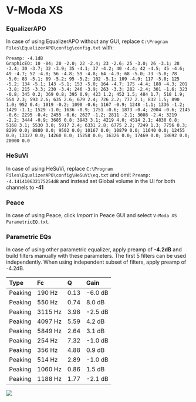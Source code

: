 # V-Moda XS

### EqualizerAPO
In case of using EqualizerAPO without any GUI, replace `C:\Program Files\EqualizerAPO\config\config.txt`
with:
```
Preamp: -4.1dB
GraphicEQ: 10 -84; 20 -2.0; 22 -2.4; 23 -2.6; 25 -3.0; 26 -3.1; 28 -3.4; 30 -3.7; 32 -3.9; 35 -4.1; 37 -4.2; 40 -4.4; 42 -4.5; 45 -4.6; 49 -4.7; 52 -4.8; 56 -4.8; 59 -4.8; 64 -4.9; 68 -5.0; 73 -5.0; 78 -5.0; 83 -5.1; 89 -5.2; 95 -5.2; 102 -5.1; 109 -4.9; 117 -5.0; 125 -5.2; 134 -5.1; 143 -5.1; 153 -5.0; 164 -4.7; 175 -4.4; 188 -4.3; 201 -3.8; 215 -3.3; 230 -3.4; 246 -3.9; 263 -3.3; 282 -2.4; 301 -1.6; 323 -0.8; 345 0.2; 369 0.8; 395 0.9; 423 1.2; 452 1.5; 484 1.7; 518 1.9; 554 2.3; 593 2.6; 635 2.6; 679 2.4; 726 2.2; 777 2.1; 832 1.5; 890 1.0; 952 0.4; 1019 -0.2; 1090 -0.6; 1167 -0.9; 1248 -1.1; 1336 -1.2; 1429 -1.1; 1529 -1.0; 1636 -0.9; 1751 -0.6; 1873 -0.4; 2004 -0.6; 2145 -0.6; 2295 -0.4; 2455 -0.6; 2627 -1.2; 2811 -2.1; 3008 -2.4; 3219 -2.2; 3444 -0.9; 3685 0.8; 3943 3.1; 4219 4.0; 4514 2.1; 4830 0.8; 5168 3.1; 5530 3.0; 5917 2.4; 6331 2.8; 6775 2.2; 7249 1.3; 7756 0.3; 8299 0.0; 8880 0.0; 9502 0.0; 10167 0.0; 10879 0.0; 11640 0.0; 12455 0.0; 13327 0.0; 14260 0.0; 15258 0.0; 16326 0.0; 17469 0.0; 18692 0.0; 20000 0.0
```

### HeSuVi
In case of using HeSuVi, replace `C:\Program Files\EqualizerAPO\config\HeSuVi\eq.txt` and omit `Preamp:
-4.141410632175254dB` and instead set Global volume in the UI for both channels to **-41**

### Peace
In case of using Peace, click *Import* in Peace GUI and select `V-Moda XS ParametricEQ.txt`.

### Parametric EQs
In case of using other parametric equalizer, apply preamp of **-4.2dB** and build filters manually
with these parameters. The first 5 filters can be used independently.
When using independent subset of filters, apply preamp of -4.2dB.

| Type    | Fc      |    Q | Gain    |
|:--------|:--------|:-----|:--------|
| Peaking | 190 Hz  | 0.13 | -6.0 dB |
| Peaking | 550 Hz  | 0.74 | 8.0 dB  |
| Peaking | 3115 Hz | 3.98 | -2.5 dB |
| Peaking | 4097 Hz | 5.59 | 4.2 dB  |
| Peaking | 5849 Hz | 2.64 | 3.1 dB  |
| Peaking | 254 Hz  | 7.32 | -1.0 dB |
| Peaking | 356 Hz  | 4.88 | 0.9 dB  |
| Peaking | 514 Hz  | 2.89 | -1.0 dB |
| Peaking | 1060 Hz | 0.86 | 1.5 dB  |
| Peaking | 1188 Hz | 1.77 | -2.1 dB |

![](https://raw.githubusercontent.com/jaakkopasanen/AutoEq/master/results/innerfidelity/sbaf-serious/V-Moda%20XS/V-Moda%20XS.png)